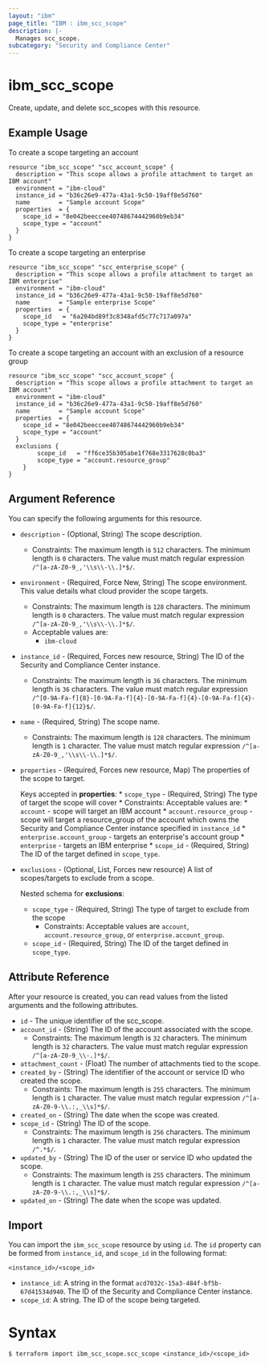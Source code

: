 ```yaml
---
layout: "ibm"
page_title: "IBM : ibm_scc_scope"
description: |-
  Manages scc_scope.
subcategory: "Security and Compliance Center"
---
```


# ibm_scc_scope

Create, update, and delete scc_scopes with this resource.

## Example Usage

To create a scope targeting an account
```hcl
resource "ibm_scc_scope" "scc_account_scope" {
  description = "This scope allows a profile attachment to target an IBM account"
  environment = "ibm-cloud"
  instance_id = "b36c26e9-477a-43a1-9c50-19aff8e5d760"
  name        = "Sample account Scope"
  properties  = {
    scope_id = "8e042beeccee40748674442960b9eb34"
    scope_type = "account"
  }
}
```

To create a scope targeting an enterprise
```hcl
resource "ibm_scc_scope" "scc_enterprise_scope" {
  description = "This scope allows a profile attachment to target an IBM enterprise"
  environment = "ibm-cloud"
  instance_id = "b36c26e9-477a-43a1-9c50-19aff8e5d760"
  name        = "Sample enterprise Scope"
  properties  = {
    scope_id   = "6a204bd89f3c8348afd5c77c717a097a"
    scope_type = "enterprise"
  }
}
```

To create a scope targeting an account with an exclusion of a resource group
```hcl
resource "ibm_scc_scope" "scc_account_scope" {
  description = "This scope allows a profile attachment to target an IBM account"
  environment = "ibm-cloud"
  instance_id = "b36c26e9-477a-43a1-9c50-19aff8e5d760"
  name        = "Sample account Scope"
  properties  = {
    scope_id = "8e042beeccee40748674442960b9eb34"
    scope_type = "account"
  }
  exclusions {
		scope_id   = "ff6ce35b305abe1f768e3317628c0ba3"
		scope_type = "account.resource_group"
	}
}
```

## Argument Reference

You can specify the following arguments for this resource.

* `description` - (Optional, String) The scope description.
  * Constraints: The maximum length is `512` characters. The minimum length is `0` characters. The value must match regular expression `/^[a-zA-Z0-9_,'\\s\\-\\.]*$/`.
* `environment` - (Required, Force New, String) The scope environment. This value details what cloud provider the scope targets.
  * Constraints: The maximum length is `128` characters. The minimum length is `0` characters. The value must match regular expression `/^[a-zA-Z0-9_,'\\s\\-\\.]*$/`.
  * Acceptable values are:
    - `ibm-cloud`
* `instance_id` - (Required, Forces new resource, String) The ID of the Security and Compliance Center instance.
  * Constraints: The maximum length is `36` characters. The minimum length is `36` characters. The value must match regular expression `/^[0-9A-Fa-f]{8}-[0-9A-Fa-f]{4}-[0-9A-Fa-f]{4}-[0-9A-Fa-f]{4}-[0-9A-Fa-f]{12}$/`.
* `name` - (Required, String) The scope name.
  * Constraints: The maximum length is `128` characters. The minimum length is `1` character. The value must match regular expression `/^[a-zA-Z0-9_,'\\s\\-\\.]*$/`.
* `properties` - (Required, Forces new resource, Map) The properties of the scope to target.

    Keys accepted in **properties**:
      * `scope_type` - (Required, String) The type of target the scope will cover
        * Constraints: Acceptable values are:
          * `account` - scope will target an IBM account
          * `account.resource_group` - scope will target a resource_group of the account which owns the Security and Compliance Center instance specified in `instance_id`
          * `enterprise.account_group` - targets an enterprise's account group
          * `enterprise` - targets an IBM enterprise
      * `scope_id` - (Required, String) The ID of the target defined in `scope_type`.
* `exclusions` - (Optional, List, Forces new resource) A list of scopes/targets to exclude from a scope.
  
  Nested schema for **exclusions**:
    * `scope_type` - (Required, String) The type of target to exclude from the scope
      * Constraints: Acceptable values are `account`, `account.resource_group`, or `enterprise.account_group`.
    * `scope_id` - (Required, String) The ID of the target defined in `scope_type`.

## Attribute Reference

After your resource is created, you can read values from the listed arguments and the following attributes.

* `id` - The unique identifier of the scc_scope.
* `account_id` - (String) The ID of the account associated with the scope.
  * Constraints: The maximum length is `32` characters. The minimum length is `32` characters. The value must match regular expression `/^[a-zA-Z0-9_\\-.]*$/`.
* `attachment_count` - (Float) The number of attachments tied to the scope.
* `created_by` - (String) The identifier of the account or service ID who created the scope.
  * Constraints: The maximum length is `255` characters. The minimum length is `1` character. The value must match regular expression `/^[a-zA-Z0-9-\\.:,_\\s]*$/`.
* `created_on` - (String) The date when the scope was created.
* `scope_id` - (String) The ID of the scope.
  * Constraints: The maximum length is `256` characters. The minimum length is `1` character. The value must match regular expression `/^.*$/`.
* `updated_by` - (String) The ID of the user or service ID who updated the scope.
  * Constraints: The maximum length is `255` characters. The minimum length is `1` character. The value must match regular expression `/^[a-zA-Z0-9-\\.:,_\\s]*$/`.
* `updated_on` - (String) The date when the scope was updated.


## Import

You can import the `ibm_scc_scope` resource by using `id`.
The `id` property can be formed from `instance_id`, and `scope_id` in the following format:

```
<instance_id>/<scope_id>
```
* `instance_id`: A string in the format `acd7032c-15a3-484f-bf5b-67d41534d940`. The ID of the Security and Compliance Center instance.
* `scope_id`: A string. The ID of the scope being targeted.

# Syntax
```
$ terraform import ibm_scc_scope.scc_scope <instance_id>/<scope_id>
```
